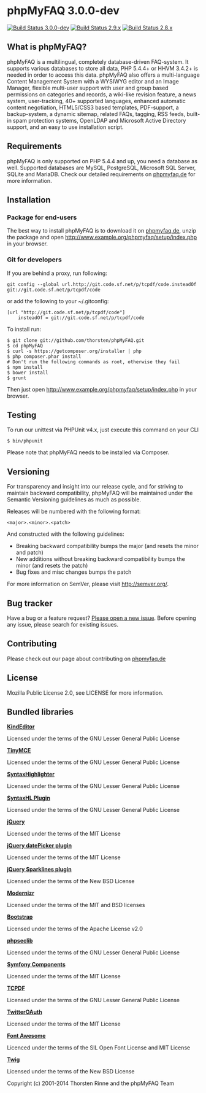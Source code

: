 # phpMyFAQ 3.0.0-dev

[![Build Status 3.0.0-dev](https://secure.travis-ci.org/thorsten/phpMyFAQ.png?branch=master)](http://travis-ci.org/thorsten/phpMyFAQ)
[![Build Status 2.9.x](https://secure.travis-ci.org/thorsten/phpMyFAQ.png?branch=2.9)](http://travis-ci.org/thorsten/phpMyFAQ)
[![Build Status 2.8.x](https://secure.travis-ci.org/thorsten/phpMyFAQ.png?branch=2.8)](http://travis-ci.org/thorsten/phpMyFAQ)

## What is phpMyFAQ?

phpMyFAQ is a multilingual, completely database-driven FAQ-system. It supports
various databases to store all data, PHP 5.4.4+ or HHVM 3.4.2+ is needed in order to
access this data. phpMyFAQ also offers a multi-language Content Management
System with a WYSIWYG editor and an Image Manager, flexible multi-user support
with user and group based permissions on categories and records, a wiki-like
revision feature, a news system, user-tracking, 40+ supported languages, enhanced
automatic content negotiation, HTML5/CSS3 based templates, PDF-support, a
backup-system, a dynamic sitemap, related FAQs, tagging, RSS feeds, built-in spam
protection systems, OpenLDAP and Microsoft Active Directory support, and an easy
to use installation script.


## Requirements

phpMyFAQ is only supported on PHP 5.4.4 and up, you need a database as well. Supported
databases are MySQL, PostgreSQL, Microsoft SQL Server, SQLite and MariaDB. Check our detailed
requirements on [phpmyfaq.de](http://www.phpmyfaq.de/requirements.php) for more information.


## Installation

### Package for end-users

The best way to install phpMyFAQ is to download it on [phpmyfaq.de](http://www.phpmyfaq.de/download.php),
unzip the package and open http://www.example.org/phpmyfaq/setup/index.php in your browser.

### Git for developers
If you are behind a proxy, run following:

    git config --global url.http://git.code.sf.net/p/tcpdf/code.insteadOf git://git.code.sf.net/p/tcpdf/code

or add the following to your ~/.gitconfig:

    [url "http://git.code.sf.net/p/tcpdf/code"]
        insteadOf = git://git.code.sf.net/p/tcpdf/code

To install run:


    $ git clone git://github.com/thorsten/phpMyFAQ.git
    $ cd phpMyFAQ
    $ curl -s https://getcomposer.org/installer | php
    $ php composer.phar install
    # Don't run the following commands as root, otherwise they fail
    $ npm install
    $ bower install
    $ grunt

Then just open http://www.example.org/phpmyfaq/setup/index.php in your browser.


## Testing

To run our unittest via PHPUnit v4.x, just execute this command on your CLI

    $ bin/phpunit

Please note that phpMyFAQ needs to be installed via Composer.


## Versioning

For transparency and insight into our release cycle, and for striving to maintain backward compatibility,
phpMyFAQ will be maintained under the Semantic Versioning guidelines as much as possible.

Releases will be numbered with the following format:

`<major>.<minor>.<patch>`

And constructed with the following guidelines:

* Breaking backward compatibility bumps the major (and resets the minor and patch)
* New additions without breaking backward compatibility bumps the minor (and resets the patch)
* Bug fixes and misc changes bumps the patch

For more information on SemVer, please visit http://semver.org/.


## Bug tracker

Have a bug or a feature request? [Please open a new issue](https://github.com/thorsten/phpMyFAQ/issues).
Before opening any issue, please search for existing issues.


## Contributing

Please check out our page about contributing on [phpmyfaq.de](http://www.phpmyfaq.de/contribute.php)


## License

Mozilla Public License 2.0, see LICENSE for more information.


## Bundled libraries

**[KindEditor](http://kindeditor.net/)**

Licensed under the terms of the GNU Lesser General Public License

**[TinyMCE](http://tinymce.moxiecode.com/)**  

Licensed under the terms of the GNU Lesser General Public License

**[SyntaxHighlighter](http://alexgorbatchev.com/wiki/SyntaxHighlighter)**

Licensed under the terms of the GNU Lesser General Public License

**[SyntaxHL Plugin](http://github.com/RichGuk/syntaxhl)**

Licensed under the terms of the GNU Lesser General Public License

**[jQuery](http://jquery.com)**

Licensed under the terms of the MIT License

**[jQuery datePicker plugin](http://www.kelvinluck.com/)**

Licensed under the terms of the MIT License

**[jQuery Sparklines plugin](http://omnipotent.net/jquery.sparkline/)**

Licensed under the terms of the New BSD License

**[Modernizr](http://www.modernizr.com/)**

Licensed under the terms of the MIT and BSD licenses

**[Bootstrap](http://twitter.github.com/bootstrap/)**

Licensed under the terms of the Apache License v2.0

**[phpseclib](http://phpseclib.sourceforge.net/)**

Licensed under the terms of the GNU Lesser General Public License

**[Symfony Components](http://www.symfony.com)**

Licensed under the terms of the MIT License

**[TCPDF](http://www.tcpdf.org)**

Licensed under the terms of the GNU Lesser General Public License

**[TwitterOAuth](http://github.com/abraham/twitteroauth)**

Licensed under the terms of the MIT License

**[Font Awesome](http://fortawesome.github.com/Font-Awesome/)**

Licenced under the terms of the SIL Open Font License and MIT License

**[Twig](http://twig.sensiolabs.org/)**

Licensed under the terms of the New BSD License



Copyright (c) 2001-2014 Thorsten Rinne and the phpMyFAQ Team
